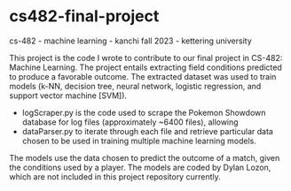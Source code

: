 # cs482-final-project
cs-482 - machine learning - kanchi fall 2023 - kettering university

This project is the code I wrote to contribute to our final project in CS-482: Machine Learning.
The project entails extracting field conditions predicted to produce a favorable outcome.
The extracted dataset was used to train models (k-NN, decision tree, neural network, logistic regression, and support vector machine [SVM]).

* logScraper.py is the code used to scrape the Pokemon Showdown database  for log files (approximately ~6400 files), allowing 
* dataParser.py to iterate through each file and retrieve particular data chosen to be  used in training multiple machine learning models. 

The models use the data chosen to predict the outcome of a match, given the conditions used by a player. 
The models are coded by Dylan Lozon, which are not included in this project repository currently.

